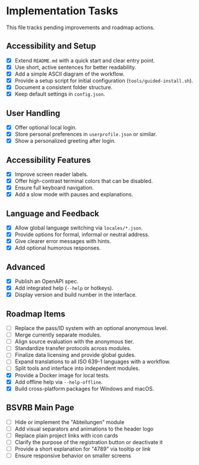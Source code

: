 # Implementation Tasks

This file tracks pending improvements and roadmap actions.

## Accessibility and Setup
- [x] Extend `README.md` with a quick start and clear entry point.
- [x] Use short, active sentences for better readability.
- [x] Add a simple ASCII diagram of the workflow.
- [x] Provide a setup script for initial configuration (`tools/guided-install.sh`).
- [x] Document a consistent folder structure.
 - [x] Keep default settings in `config.json`.

## User Handling
- [x] Offer optional local login.
- [x] Store personal preferences in `userprofile.json` or similar.
- [x] Show a personalized greeting after login.

## Accessibility Features
- [x] Improve screen reader labels.
- [x] Offer high-contrast terminal colors that can be disabled.
- [x] Ensure full keyboard navigation.
- [x] Add a slow mode with pauses and explanations.

## Language and Feedback
- [x] Allow global language switching via `locales/*.json`.
 - [x] Provide options for formal, informal or neutral address.
- [x] Give clearer error messages with hints.
 - [x] Add optional humorous responses.

## Advanced
- [x] Publish an OpenAPI spec.
- [x] Add integrated help (`--help` or hotkeys).
 - [x] Display version and build number in the interface.

## Roadmap Items
- [ ] Replace the pass/ID system with an optional anonymous level.
- [ ] Merge currently separate modules.
- [ ] Align source evaluation with the anonymous tier.
- [ ] Standardize transfer protocols across modules.
- [ ] Finalize data licensing and provide global guides.
- [ ] Expand translations to all ISO 639-1 languages with a workflow.
- [ ] Split tools and interface into independent modules.
- [x] Provide a Docker image for local tests.
- [x] Add offline help via `--help-offline`.
- [x] Build cross-platform packages for Windows and macOS.
## BSVRB Main Page
- [ ] Hide or implement the "Abteilungen" module
- [ ] Add visual separators and animations to the header logo
- [ ] Replace plain project links with icon cards
- [ ] Clarify the purpose of the registration button or deactivate it
- [ ] Provide a short explanation for "4789" via tooltip or link
- [ ] Ensure responsive behavior on smaller screens
